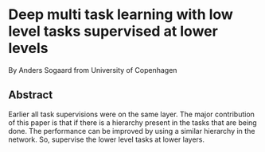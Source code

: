 # Deep multi task learning with low level tasks supervised at lower levels

By Anders Sogaard from University of Copenhagen

## Abstract
Earlier all task supervisions were on the same layer. The major contribution of this paper is that if there is a hierarchy present in the tasks that are being done.
The performance can be improved by using a similar hierarchy in the network. So, supervise the lower level tasks at lower layers.
